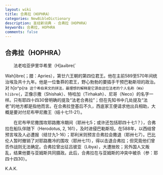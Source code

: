 ```yaml
---
layout: wiki
title: 合弗拉（HOPHRA）
categories: NewBibleDictionary
description: 圣经新词典 - 合弗拉（HOPHRA）
keywords: 合弗拉, HOPHRA
comments: false
---
```


## 合弗拉（HOPHRA）

　　法老哈亚伊里华希里（H]a`a`ibre{`

Wah]ibre{；腊：Apries），第廿六王朝的第四位君王。他在主前589至570年间统治埃及共十九年。他是一位鲁莽的君王，野心勃勃的要插手干预巴勒斯坦的政治。对 h]o^p{ra` 这个希伯来文的拼法，最理想的解释是它源自这位法老的个人名称（Wa） h]ibre{`，正像示撒（Shishak）、特哈加（Tirhakah）、尼哥（Neco）的名字一样。只有耶四十四30曾明确的提及“法老合弗拉”；但在先知书中几处提及“法老”的地方都是指他而言。在合弗拉登基后不久，西底家王便请求他出兵相助，大概是要对付尼布甲尼撒王（结十七11-21）。

　　在尼布甲尼撒围攻耶路撒冷期间（耶卅七5；或许还包括耶四十七1？），合弗拉在船队伴随下（Herodotus, 2, 161），及时进侵巴勒斯坦。在588年，以西结曾预言埃及人必遭报（结廿九1-16）；耶利米则预言合弗拉会撒退（耶卅七7）。巴比伦人暂时撤销了对耶路撒冷的围攻（耶卅七11），得以击退合弗拉；但究竟他们曾否作战则无法确定。合弗拉曾出征吕彼亚（Libya），大遭挫败；另外国人又叛乱，结果他要与亚姆斯共同摄政。此后，合弗拉在与亚姆斯的冲突中被杀（参：耶四十四30）。

K.A.K.








